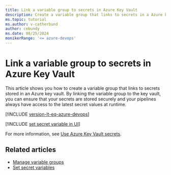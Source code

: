 ```yaml
---
title: Link a variable group to secrets in Azure Key Vault
description: Create a variable group that links to secrets in a Azure key vault.
ms.topic: tutorial
ms.author: v-catherbund
author: cebundy
ms.date: 08/25/2024
monikerRange: '<= azure-devops'
---
```


# Link a variable group to secrets in Azure Key Vault

This article shows you how to create a variable group that links to secrets stored in an Azure key vault. By linking the variable group to the key vault, you can ensure that your secrets are stored securely and your pipelines always have access to the latest secret values at runtime.

[!INCLUDE [version-lt-eq-azure-devops](../../includes/version-lt-eq-azure-devops.md)]

[!INCLUDE [set secret variable in UI](../process/includes/variable-groups-link-secrets.md)]

For more information, see [Use Azure Key Vault secrets](../release/azure-key-vault.md).

## Related articles

* [Manage variable groups](./variable-groups.md)
* [Set secret variables](../process/set-secret-variables.md)
